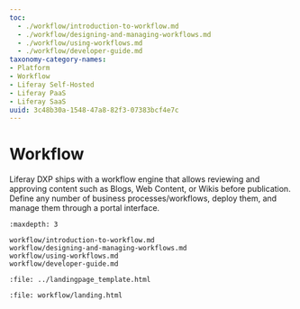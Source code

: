 ```yaml
---
toc:
  - ./workflow/introduction-to-workflow.md
  - ./workflow/designing-and-managing-workflows.md
  - ./workflow/using-workflows.md
  - ./workflow/developer-guide.md
taxonomy-category-names:
- Platform
- Workflow
- Liferay Self-Hosted
- Liferay PaaS
- Liferay SaaS
uuid: 3c48b30a-1548-47a8-82f3-07383bcf4e7c
---
```

# Workflow

Liferay DXP ships with a workflow engine that allows reviewing and approving content such as Blogs, Web Content, or Wikis before publication. Define any number of business processes/workflows, deploy them, and manage them through a portal interface.

```{toctree}
:maxdepth: 3

workflow/introduction-to-workflow.md
workflow/designing-and-managing-workflows.md
workflow/using-workflows.md
workflow/developer-guide.md
```

```{raw} html
:file: ../landingpage_template.html
```

```{raw} html
:file: workflow/landing.html
```
